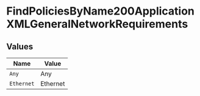 # FindPoliciesByName200ApplicationXMLGeneralNetworkRequirements


## Values

| Name       | Value      |
| ---------- | ---------- |
| `Any`      | Any        |
| `Ethernet` | Ethernet   |